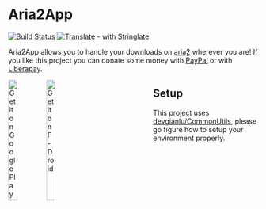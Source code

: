 # Aria2App
[![Build Status](https://travis-ci.org/devgianlu/Aria2App.svg?branch=master)](https://travis-ci.org/devgianlu/Aria2App)
[![Translate - with Stringlate](https://img.shields.io/badge/translate%20with-stringlate-green.svg)](https://lonamiwebs.github.io/stringlate/translate?git=https%3A%2F%2Fgithub.com%2Fdevgianlu%2FAria2App)

Aria2App allows you to handle your downloads on [aria2](https://github.com/aria2/aria2) wherever you are! If you like this project you can donate some money with [PayPal](https://www.paypal.me/devgianlu) or with [Liberapay](https://liberapay.com/devgianlu/donate).

<div style='float:left'>
<a href='https://play.google.com/store/apps/details?id=com.gianlu.aria2app&pcampaignid=MKT-Other-global-all-co-prtnr-py-PartBadge-Mar2515-1'><img alt='Get it on Google Play' src='https://play.google.com/intl/en_us/badges/images/generic/en_badge_web_generic.png' width='25%' /></a>
<a href='https://f-droid.org/app/com.gianlu.aria2app'><img src='https://f-droid.org/badge/get-it-on.png' alt='Get it on F-Droid' width='25%' /></a>
</div>

## Setup
This project uses [devgianlu/CommonUtils](https://github.com/devgianlu/CommonUtils), please go figure how to setup your environment properly.

